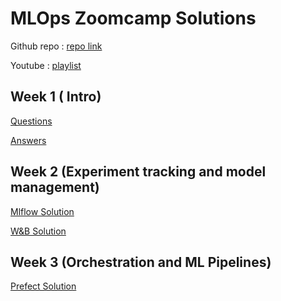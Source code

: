 
# MLOps Zoomcamp Solutions

Github repo : [repo link](https://github.com/DataTalksClub/mlops-zoomcamp.git)

Youtube : [playlist](https://youtube.com/playlist?list=PL3MmuxUbc_hIUISrluw_A7wDSmfOhErJK)


## Week 1 ( Intro)

[Questions](week1/homework.md)

[Answers](week1/Home_work1.ipynb)


## Week 2 (Experiment tracking and model management)

[Mlflow Solution](week2/Homework_week2_mlflow.md)

[W&B Solution](week2/homework-wandb/wandb_homework_soln.md)


## Week 3 (Orchestration and ML Pipelines)

[Prefect Solution](week3/screenshot_soln/week3_hw.md)
